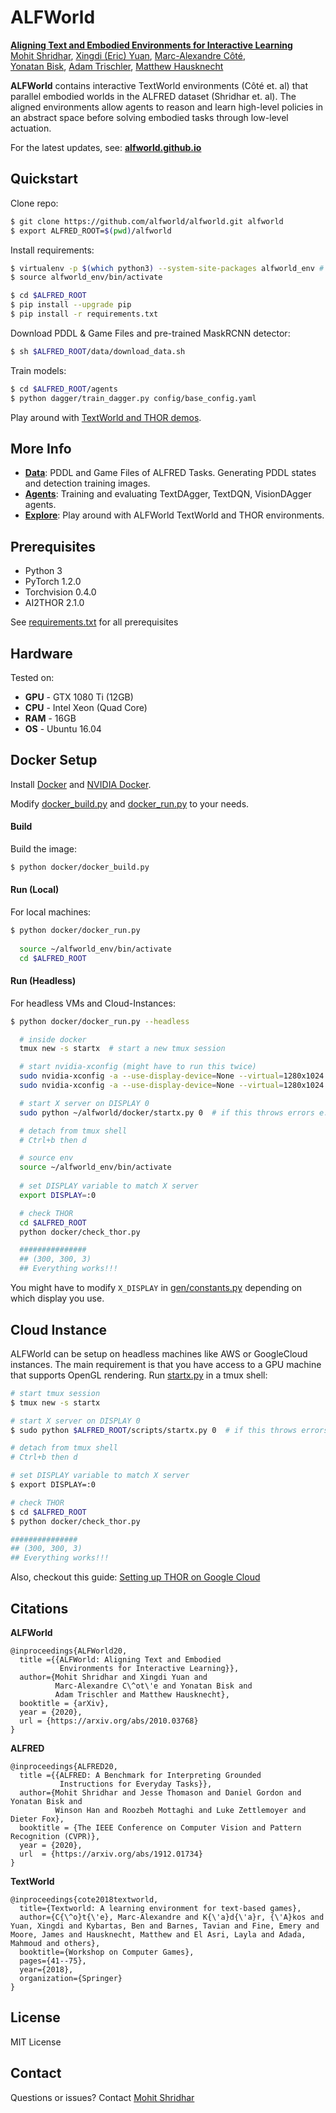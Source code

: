 # ALFWorld

[<b>Aligning Text and Embodied Environments for Interactive Learning</b>](https://arxiv.org/abs/2010.03768)  
[Mohit Shridhar](https://mohitshridhar.com/), [Xingdi (Eric) Yuan](https://xingdi-eric-yuan.github.io/), [Marc-Alexandre Côté](https://www.microsoft.com/en-us/research/people/macote/),   
[Yonatan Bisk](https://yonatanbisk.com/), [Adam Trischler](https://www.microsoft.com/en-us/research/people/adtrisch/), [Matthew Hausknecht](https://mhauskn.github.io/)

**ALFWorld** contains interactive TextWorld environments (Côté et. al) that parallel embodied worlds in the ALFRED dataset (Shridhar et. al). The aligned environments allow agents to reason and learn high-level policies in an abstract space before solving embodied tasks through low-level actuation.  

For the latest updates, see: [**alfworld.github.io**](https://alfworld.github.io)

## Quickstart

Clone repo:
```bash
$ git clone https://github.com/alfworld/alfworld.git alfworld
$ export ALFRED_ROOT=$(pwd)/alfworld
```

Install requirements:
```bash
$ virtualenv -p $(which python3) --system-site-packages alfworld_env # or whichever package manager you prefer
$ source alfworld_env/bin/activate

$ cd $ALFRED_ROOT
$ pip install --upgrade pip
$ pip install -r requirements.txt
```

Download PDDL & Game Files and pre-trained MaskRCNN detector:
```bash
$ sh $ALFRED_ROOT/data/download_data.sh
```

Train models:
```bash
$ cd $ALFRED_ROOT/agents
$ python dagger/train_dagger.py config/base_config.yaml
```

Play around with [TextWorld and THOR demos](scripts/).

## More Info 

- [**Data**](data/): PDDL and Game Files of ALFRED Tasks. Generating PDDL states and detection training images.
- [**Agents**](agents/): Training and evaluating TextDAgger, TextDQN, VisionDAgger agents.
- [**Explore**](scripts/): Play around with ALFWorld TextWorld and THOR environments.

## Prerequisites

- Python 3
- PyTorch 1.2.0
- Torchvision 0.4.0
- AI2THOR 2.1.0

See [requirements.txt](requirements.txt) for all prerequisites

## Hardware 

Tested on:
- **GPU** - GTX 1080 Ti (12GB)
- **CPU** - Intel Xeon (Quad Core)
- **RAM** - 16GB
- **OS** - Ubuntu 16.04


## Docker Setup

Install [Docker](https://docs.docker.com/engine/install/ubuntu/) and [NVIDIA Docker](https://github.com/NVIDIA/nvidia-docker#ubuntu-160418042004-debian-jessiestretchbuster). 

Modify [docker_build.py](scripts/docker_build.py) and [docker_run.py](scripts/docker_run.py) to your needs.

#### Build 

Build the image:

```bash
$ python docker/docker_build.py 
```

#### Run (Local)

For local machines:

```bash
$ python docker/docker_run.py
 
  source ~/alfworld_env/bin/activate
  cd $ALFRED_ROOT
```

#### Run (Headless)

For headless VMs and Cloud-Instances:

```bash
$ python docker/docker_run.py --headless 

  # inside docker
  tmux new -s startx  # start a new tmux session

  # start nvidia-xconfig (might have to run this twice)
  sudo nvidia-xconfig -a --use-display-device=None --virtual=1280x1024
  sudo nvidia-xconfig -a --use-display-device=None --virtual=1280x1024

  # start X server on DISPLAY 0
  sudo python ~/alfworld/docker/startx.py 0  # if this throws errors e.g "(EE) Server terminated with error (1)" or "(EE) already running ..." try a display > 0

  # detach from tmux shell
  # Ctrl+b then d

  # source env
  source ~/alfworld_env/bin/activate
  
  # set DISPLAY variable to match X server
  export DISPLAY=:0

  # check THOR
  cd $ALFRED_ROOT
  python docker/check_thor.py

  ###############
  ## (300, 300, 3)
  ## Everything works!!!
```

You might have to modify `X_DISPLAY` in [gen/constants.py](gen/constants.py) depending on which display you use.

## Cloud Instance

ALFWorld can be setup on headless machines like AWS or GoogleCloud instances. 
The main requirement is that you have access to a GPU machine that supports OpenGL rendering. Run [startx.py](scripts/startx.py) in a tmux shell:
```bash
# start tmux session
$ tmux new -s startx 

# start X server on DISPLAY 0
$ sudo python $ALFRED_ROOT/scripts/startx.py 0  # if this throws errors e.g "(EE) Server terminated with error (1)" or "(EE) already running ..." try a display > 0

# detach from tmux shell
# Ctrl+b then d

# set DISPLAY variable to match X server
$ export DISPLAY=:0

# check THOR
$ cd $ALFRED_ROOT
$ python docker/check_thor.py

###############
## (300, 300, 3)
## Everything works!!!
```

Also, checkout this guide: [Setting up THOR on Google Cloud](https://medium.com/@etendue2013/how-to-run-ai2-thor-simulation-fast-with-google-cloud-platform-gcp-c9fcde213a4a)

## Citations

**ALFWorld**
```
@inproceedings{ALFWorld20,
  title ={{ALFWorld: Aligning Text and Embodied
           Environments for Interactive Learning}},
  author={Mohit Shridhar and Xingdi Yuan and
          Marc-Alexandre C\^ot\'e and Yonatan Bisk and
          Adam Trischler and Matthew Hausknecht},
  booktitle = {arXiv},
  year = {2020},
  url = {https://arxiv.org/abs/2010.03768}
}
```  

**ALFRED**
```
@inproceedings{ALFRED20,
  title ={{ALFRED: A Benchmark for Interpreting Grounded
           Instructions for Everyday Tasks}},
  author={Mohit Shridhar and Jesse Thomason and Daniel Gordon and Yonatan Bisk and
          Winson Han and Roozbeh Mottaghi and Luke Zettlemoyer and Dieter Fox},
  booktitle = {The IEEE Conference on Computer Vision and Pattern Recognition (CVPR)},
  year = {2020},
  url  = {https://arxiv.org/abs/1912.01734}
}
```

**TextWorld**
```
@inproceedings{cote2018textworld,
  title={Textworld: A learning environment for text-based games},
  author={C{\^o}t{\'e}, Marc-Alexandre and K{\'a}d{\'a}r, {\'A}kos and Yuan, Xingdi and Kybartas, Ben and Barnes, Tavian and Fine, Emery and Moore, James and Hausknecht, Matthew and El Asri, Layla and Adada, Mahmoud and others},
  booktitle={Workshop on Computer Games},
  pages={41--75},
  year={2018},
  organization={Springer}
}
```

## License

MIT License

## Contact

Questions or issues? Contact [Mohit Shridhar](https://mohitshridhar.com)